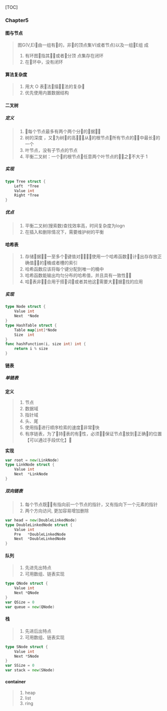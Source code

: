 [TOC]

### Chapter5

#### 图与节点

> 图G(V,E)􏰓由一组有􏲜的，非􏳳的顶点集V(或者节点)以及一组􏵈E组 成
>
> 1. 有环图􏰓指其􏰢􏰛或者􏰛分顶 点集存在闭环
> 2. 在􏲏环中，没有闭环

#### 算法复杂度

> 1. 用大 O 表􏰠法􏰌描􏰎􏲑法的复杂􏱝
> 2. 优先使用内置数据结构

#### 二叉树

##### 定义

> 1. 􏰓每个节点最多有两个两个分􏳚的􏰑据􏰵􏰶
> 2. 树的深度 ，又􏳫为树􏱄的高􏱝，􏰓从􏱄的根节点􏱔所有节点的􏲮􏲯中最长􏳷的一个
> 3. 叶节点，没有子节点的节点
> 4. 平衡二叉树：一个􏱄的根节点􏱔任意两个叶节点的􏵊􏵋之􏴷不大于 1

##### 实现

~~~go
type Tree struct {
	Left  *Tree
	Value int
	Right *Tree
}
~~~

##### 优点

> 1. 平衡二叉树(搜索数)查找效率高，时间复杂度为logn
> 2. 在插入和删除情况下，需要维护树的平衡

#### 哈希表

> 1.  存储􏰑据􏰵􏱂一至多个􏰥键值对􏲈􏱒，􏰆使用一个哈希函数􏱌􏰑计􏲑出存存放正确值􏲗􏲈的􏵐桶或者槽的索引
> 2. 哈希函数应该将每个键分配到唯一的桶中
> 3. 哈希函数能输出均匀分布的哈希值，并且具有一致性􏴅􏳂
> 4. 哈􏱆表非􏰰􏳠合用于搭􏱯词􏴋或者其他这􏰬需要大􏰪􏰑据􏲄找的应用

##### 实现

~~~go
type Node struct {
	Value int
	Next  *Node
}
type HashTable struct {
	Table map[int]*Node
	Size  int
}
func hashFunction(i, size int) int {
	return i % size
}
~~~

#### 链表

##### 单链表

**定义**

> 1. 节点
> 2. 数据域
> 3. 指针域
> 4. 头、尾
> 5. 使用指􏰯进行顺序检索的速度􏱝非常􏰰快
> 6. 有序链表，为了􏲛持􏱅表的有􏰋性，必须􏰨􏲨保证节点􏳜放到􏱔正确􏲗的位置【可以通过手段优化】􏱃

**实现**

~~~go
var root = new(LinkNode)
type LinkNode struct {
	Value int
	Next  *LinkNode
}
~~~

##### 双向链表

> 1. 每个节点既􏱬􏴹有指向前一个节点的指针，又有指向下一个元素的指针
> 2. 两个方向访问, 更加容易增加删除

~~~go
var head = new(DoubleLinkedNode)
type DoubleLinkedNode struct {
	Value int
	Pre   *DoubleLinkedNode
	Next  *DoubleLinkedNode
}
~~~

#### 队列

> 1. 先进先出特点
> 2. 可用数组、链表实现

~~~go
type QNode struct {
	Value int
	Next *QNode
}
var QSize = 0
var queue = new(QNode)
~~~

#### 栈

> 1. 先进后出特点
> 2. 可用数组、链表实现

~~~go
type SNode struct {
	Value int
	Next *SNode
}
var SSize = 0
var stack = new(SNode)
~~~

#### container

> 1. heap
> 2. list
> 3. ring